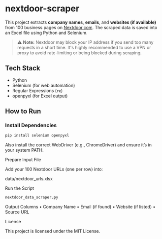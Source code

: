 # nextdoor-scraper

This project extracts **company names**, **emails**, and **websites (if available)** from 100 business pages on [Nextdoor.com](https://nextdoor.com). The scraped data is saved into an Excel file using Python and Selenium.

> ⚠️ **Note:** Nextdoor may block your IP address if you send too many requests in a short time. It's highly recommended to use a VPN or proxy to avoid rate-limiting or being blocked during scraping.


## Tech Stack

- Python  
- Selenium (for web automation)  
- Regular Expressions (`re`)  
- openpyxl (for Excel output)

## How to Run

### Install Dependencies

```bash
pip install selenium openpyxl
```

Also install the correct WebDriver (e.g., ChromeDriver) and ensure it’s in your system PATH.

Prepare Input File

Add your 100 Nextdoor URLs (one per row) into:

data/nextdoor_urls.xlsx

Run the Script
``` bash
nextdoor_data_scraper.py
```
Output Columns
	•	Company Name
	•	Email (if found)
	•	Website (if listed)
	•	Source URL

License

This project is licensed under the MIT License.

